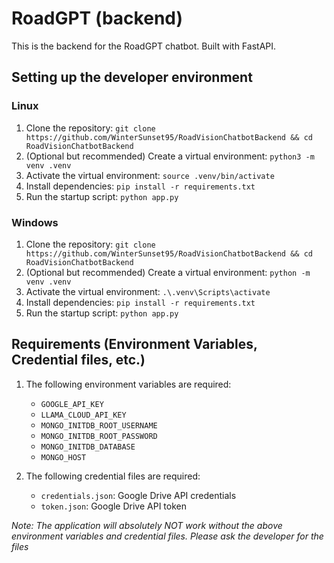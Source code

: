 # RoadGPT (backend)

This is the backend for the RoadGPT chatbot. Built with FastAPI.

## Setting up the developer environment

### Linux
1. Clone the repository: `git clone https://github.com/WinterSunset95/RoadVisionChatbotBackend && cd RoadVisionChatbotBackend`
2. (Optional but recommended) Create a virtual environment: `python3 -m venv .venv`
3. Activate the virtual environment: `source .venv/bin/activate`
4. Install dependencies: `pip install -r requirements.txt`
5. Run the startup script: `python app.py`

### Windows
1. Clone the repository: `git clone https://github.com/WinterSunset95/RoadVisionChatbotBackend && cd RoadVisionChatbotBackend`
2. (Optional but recommended) Create a virtual environment: `python -m venv .venv`
3. Activate the virtual environment: `.\.venv\Scripts\activate`
4. Install dependencies: `pip install -r requirements.txt`
5. Run the startup script: `python app.py`

## Requirements (Environment Variables, Credential files, etc.)

1. The following environment variables are required:
    - `GOOGLE_API_KEY`
    - `LLAMA_CLOUD_API_KEY`
    - `MONGO_INITDB_ROOT_USERNAME`
    - `MONGO_INITDB_ROOT_PASSWORD`
    - `MONGO_INITDB_DATABASE`
    - `MONGO_HOST`

2. The following credential files are required:
    - `credentials.json`: Google Drive API credentials
    - `token.json`: Google Drive API token

*Note: The application will absolutely NOT work without the above environment variables and credential files.*
*Please ask the developer for the files*
